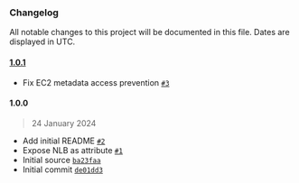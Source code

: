 ### Changelog

All notable changes to this project will be documented in this file. Dates are displayed in UTC.

#### [1.0.1](https://github.com/isotoma/ec2-bastion-cdk/compare/1.0.0...1.0.1)

- Fix EC2 metadata access prevention [`#3`](https://github.com/isotoma/ec2-bastion-cdk/pull/3)

#### 1.0.0

> 24 January 2024

- Add initial README [`#2`](https://github.com/isotoma/ec2-bastion-cdk/pull/2)
- Expose NLB as attribute [`#1`](https://github.com/isotoma/ec2-bastion-cdk/pull/1)
- Initial source [`ba23faa`](https://github.com/isotoma/ec2-bastion-cdk/commit/ba23faa645675a61015f44d0e996c8d90c5a8a27)
- Initial commit [`de01dd3`](https://github.com/isotoma/ec2-bastion-cdk/commit/de01dd30308441b100867e2f6465addd42e4798e)
